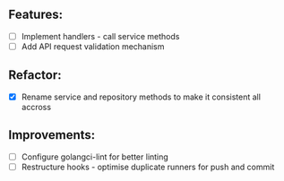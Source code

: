 ## Features:

- [ ] Implement handlers - call service methods
- [ ] Add API request validation mechanism

## Refactor:

- [x] Rename service and repository methods to make it consistent all accross

## Improvements:

- [ ] Configure golangci-lint for better linting
- [ ] Restructure hooks - optimise duplicate runners for push and commit
